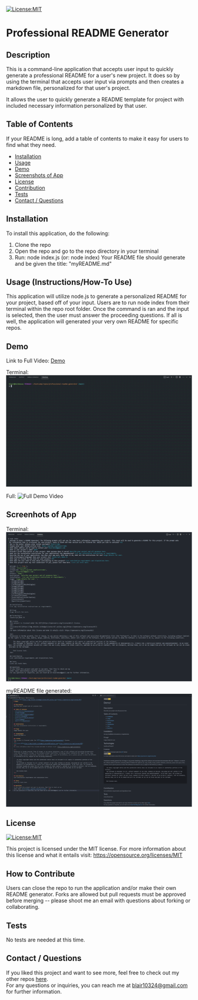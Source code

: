 [![License:MIT](https://img.shields.io/badge/License-MIT-yellow.svg)](https://opensource.org/licenses/MIT)

# Professional README Generator

## Description

This is a command-line application that accepts user input to quickly generate a professional README for a user's new project. It does so by using the terminal that accepts user input via prompts and then creates a markdown file, personalized for that user's project. 

It allows the user to quickly generate a README template for project with included necessary information personalized by that user.   


## Table of Contents

If your README is long, add a table of contents to make it easy for users to find what they need.

- [Installation](#installation)
- [Usage](#usage)
- [Demo](#demo)
- [Screenshots of App](#screenhots-of-app)
- [License](#license)
- [Contribution](#how-to-contribute)
- [Tests](#tests)
- [Contact / Questions](#contact--questions)

## Installation

To install this application, do the following:
1. Clone the repo
2. Open the repo and go to the repo directory in your terminal
3. Run: node index.js (or: node index)
Your README file should generate and be given the title: "myREADME.md"

## Usage (Instructions/How-To Use)

This application will utilize node.js to generate a personalized README for your project, based off of your input. Users are to run node index from their terminal within the repo root folder. Once the command is ran and the input is selected, then the user must answer the proceeding questions. If all is well, the application will generated your very own README for specific repos. 

## Demo
Link to Full Video: <a href="https://vimeo.com/806083721">Demo</a>

Terminal:
![Terminal Demo - GIF](./Develop/images/TerminalDemo.gif)

Full:
![Full Demo Video](./Develop/images/FullDemo.gif)

## Screenhots of App
Terminal:
![Demo - Terminal](./Develop/images/screenshot1.png)


myREADME file generated:
![Demo - Finished File](./Develop/images/screenshot2.png)


## License

[![License:MIT](https://img.shields.io/badge/License-MIT-yellow.svg)](https://opensource.org/licenses/MIT)

This project is licensed under the MIT license. For more information about this license and what it entails visit: https://opensource.org/licenses/MIT


## How to Contribute
Users can close the repo to run the application and/or make their own README generator. 
Forks are allowed but pull requests must be approved before merging -- please shoot me an email with questions about forking or collaborating.

## Tests
No tests are needed at this time.

## Contact / Questions
  If you liked this project and want to see more, feel free to check out my 
  other repos [here](https://github.com/blairrrrwho).
  <br>
  For any questions or inquiries, you can reach me at blair10324@gmail.com for further information.